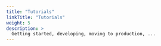 ```yaml
---
title: "Tutorials"
linkTitle: "Tutorials"
weight: 5
description: >
  Getting started, developing, moving to production, ...
---
```



